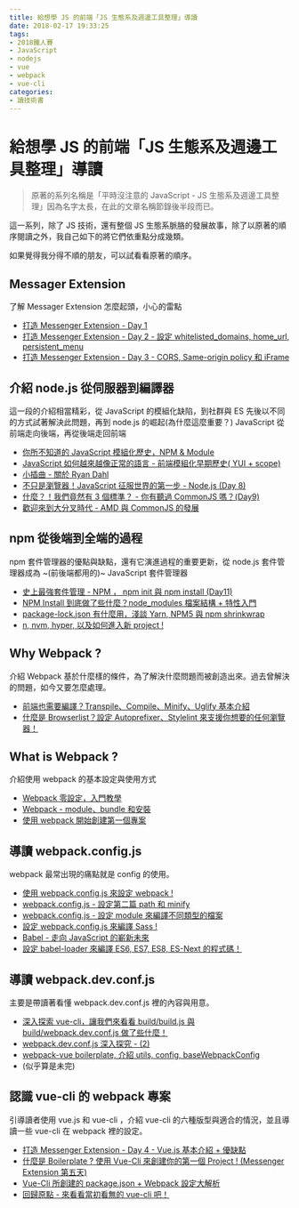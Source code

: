 ```yaml
---
title: 給想學 JS 的前端「JS 生態系及週邊工具整理」導讀
date: 2018-02-17 19:33:25
tags:
- 2018鐵人賽
- JavaScript
- nodejs
- vue
- webpack
- vue-cli
categories:
- 讀技術書
---
```

# 給想學 JS 的前端「JS 生態系及週邊工具整理」導讀

> 原著的系列名稱是「平時沒注意的 JavaScript - JS 生態系及週邊工具整理」因為名字太長，在此的文章名稱節錄後半段而已。

這一系列，除了 JS 技術，還有整個 JS 生態系脈胳的發展故事，除了以原著的順序閱讀之外，我自己如下的將它們依重點分成幾類。

如果覺得我分得不順的朋友，可以試看看原著的順序。

## Messager Extension

了解 Messager Extension 怎麼起頭，小心的雷點

- [打造 Messenger Extension - Day 1](https://ithelp.ithome.com.tw/articles/10190670)
- [打造 Messenger Extension - Day 2 - 設定 whitelisted\_domains, home\_url, persistent_menu](https://ithelp.ithome.com.tw/articles/10190775)
- [打造 Messenger Extension - Day 3 - CORS, Same-origin policy 和 iFrame](https://ithelp.ithome.com.tw/articles/10190885)

## 介紹 node.js 從伺服器到編譯器

這一段的介紹相當精彩，從 JavaScript 的模組化缺陷，到社群與 ES 先後以不同的方式試著解決此問題，再到 node.js 的崛起(為什麼這麼重要？)
JavaScript 從前端走向後端，再從後端走回前端

- [你所不知道的 JavaScript 模組化歷史，NPM & Module](https://ithelp.ithome.com.tw/articles/10191168)
- [JavaScript 如何越來越像正常的語言 - 前端模組化早期歷史( YUI + scope)](https://ithelp.ithome.com.tw/articles/10191198)
- [小插曲 \- 關於 Ryan Dahl](https://ithelp.ithome.com.tw/articles/10191260)
- [不只是瀏覽器！JavaScript 征服世界的第一步 - Node.js (Day 8)](https://ithelp.ithome.com.tw/articles/10191345)
- [什麼？！我們竟然有 3 個標準？ - 你有聽過 CommonJS 嗎？(Day9)](https://ithelp.ithome.com.tw/articles/10191478)
- [歡迎來到大分叉時代 \- AMD 與 CommonJS 的發展](https://ithelp.ithome.com.tw/articles/10191574)

## npm 從後端到全端的過程

npm 套件管理器的優點與缺點，還有它演進過程的重要更新，從 node.js 套件管理器成為 ~(前後端都用的)~ JavaScript 套件管理器

- [史上最強套件管理 \- NPM ， npm init 與 npm install (Day11)](https://ithelp.ithome.com.tw/articles/10191682)
- [NPM Install 到底做了些什麼？node_modules 檔案結構 + 特性入門](https://ithelp.ithome.com.tw/articles/10191783)
- [package-lock.json 有什麼用，淺談 Yarn, NPM5 與 npm shrinkwrap](https://ithelp.ithome.com.tw/articles/10191888)
- [n, nvm, hyper, 以及如何進入新 project !](https://ithelp.ithome.com.tw/articles/10195515)

## Why Webpack ?

介紹 Webpack 基於什麼樣的條件，為了解決什麼問題而被創造出來。過去曾解決的問題，如今又要怎麼處理。

- [前端也需要編譯？Transpile、Compile、Minify、Uglify 基本介紹](https://ithelp.ithome.com.tw/articles/10191992)
- [什麼是 Browserlist？設定 Autoprefixer、Stylelint 來支援你想要的任何瀏覽器！](https://ithelp.ithome.com.tw/articles/10192300)

## What is Webpack ?

介紹使用 webpack 的基本設定與使用方式

- [Webpack 零設定，入門教學](https://ithelp.ithome.com.tw/articles/10192578)
- [Webpack - module、bundle 和安裝](https://ithelp.ithome.com.tw/articles/10192845)
- [使用 webpack 開始創建第一個專案](https://ithelp.ithome.com.tw/articles/10193115)

## 導讀 webpack.config.js

webpack 最常出現的痛點就是 config 的使用。

- [使用 webpack.config.js 來設定 webpack !](https://ithelp.ithome.com.tw/articles/10193343)
- [webpack.config.js - 設定第二篇 path 和 minify](https://ithelp.ithome.com.tw/articles/10193608)
- [webpack.config.js - 設定 module 來編譯不同類型的檔案](https://ithelp.ithome.com.tw/articles/10193788)
- [設定 webpack.config.js 來編譯 Sass !](https://ithelp.ithome.com.tw/articles/10194056)
- [Babel - 走向 JavaScript 的嶄新未來](https://ithelp.ithome.com.tw/articles/10194314)
- [設定 babel-loader 來編譯 ES6, ES7, ES8, ES-Next 的程式碼！](https://ithelp.ithome.com.tw/articles/10194549)

## 導讀 webpack.dev.conf.js

主要是帶讀著看懂 webpack.dev.conf.js 裡的內容與用意。

- [深入探索 vue-cli，讓我們來看看 build/build.js 與 build/webpack.dev.conf.js 做了些什麼！](https://ithelp.ithome.com.tw/articles/10194884)
- [webpack.dev.conf.js 深入探究 - (2)](https://ithelp.ithome.com.tw/articles/10195130)
- [webpack-vue boilerplate, 介紹 utils, config, baseWebpackConfig](https://ithelp.ithome.com.tw/articles/10195320)
- (似乎算是未完)

## 認識 vue-cli 的 webpack 專案

引導讀者使用 vue.js 和 vue-cli ，介紹 vue-cli 的六種版型與適合的情況，並且導讀一些 vue-cli 在 webpack 裡的設定。

- [打造 Messenger Extension - Day 4 - Vue.js 基本介紹 + 優缺點](https://ithelp.ithome.com.tw/articles/10190976)
- [什麼是 Boilerplate ? 使用 Vue-Cli 來創建你的第一個 Project ! (Messenger Extension 第五天)](https://ithelp.ithome.com.tw/articles/10191055)
- [Vue-Cli 所創建的 package.json + Webpack 設定大解析](https://ithelp.ithome.com.tw/articles/10192120)
- [回歸原點 \- 來看看當初看無的 vue-cli 吧！](https://ithelp.ithome.com.tw/articles/10194770)
